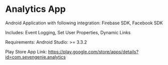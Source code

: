 # Analytics App


Android Application with following integration:
    Firebase SDK,
    Facebook SDK
    
Includes:
     Event Logging,
     Set User Properties,
     Dynamic Links
 
 Requirements:
     Android Studio: >= 3.3.2
     
 Play Store App Link: https://play.google.com/store/apps/details?id=com.sevengenie.analytics
     
 
